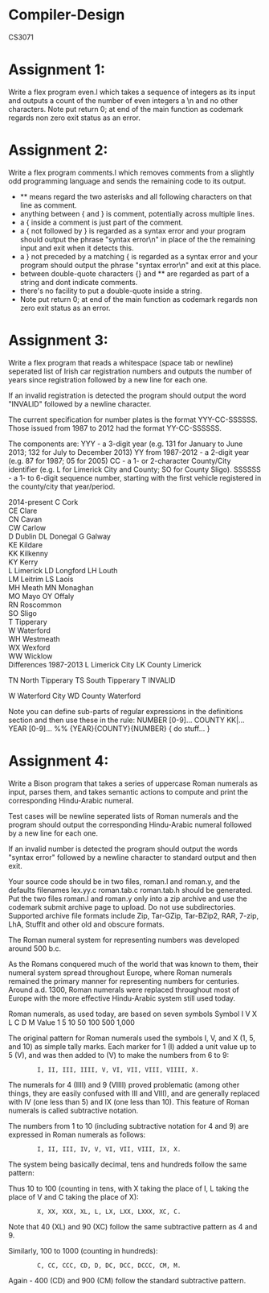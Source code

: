 # Compiler-Design
CS3071

# Assignment 1:
Write a flex program even.l which takes a sequence of integers as its input and outputs
a count of the number of even integers a \n and no other characters. Note put return 0; at end of the main function
as codemark regards non zero exit status as an error. 

# Assignment 2:
Write a flex program comments.l which removes comments from a slightly odd 
programming language and sends the remaining code to its output.
- ** means regard the two asterisks and all following characters on that line as comment.
- anything between { and } is comment, potentially across multiple lines.
- a { inside a comment is just part of the comment.
- a { not followed by } is regarded as a syntax error and your program
should output the phrase "syntax error\n" in place of the
the remaining input and exit when it detects this.
- a } not preceded by a matching { is regarded as a syntax error and your
program should output the phrase "syntax error\n" and exit at this place.
- between double-quote characters {} and ** are regarded as part of a
string and dont indicate comments.
- there's no facility to put a double-quote inside a string.
- Note put return 0; at end of the main function
as codemark regards non zero exit status as an error. 

# Assignment 3:
Write a flex program that reads a whitespace (space tab or newline) seperated 
list of Irish car registration numbers and outputs the number of years since 
registration followed by a new line for each one. 

If an invalid registration is detected the program should output the word 
"INVALID" followed by a newline character.


The current specification for number plates is the format YYY-CC-SSSSSS. 
Those issued from 1987 to 2012 had the format YY-CC-SSSSSS. 

The components are:
YYY - a 3-digit year (e.g. 131 for January to June 2013; 132 for July to December 2013) 
YY from 1987-2012 - a 2-digit year (e.g. 87 for 1987; 05 for 2005)
CC - a 1- or 2-character County/City identifier (e.g. L for Limerick City and County; SO for County Sligo).
SSSSSS - a 1- to 6-digit sequence number, starting with the first vehicle registered in the county/city that year/period.

2014-present
C 	Cork 	
CE 	Clare 	
CN 	Cavan 	
CW 	Carlow 	
D 	Dublin 
DL 	Donegal 
G 	Galway 	
KE 	Kildare 	
KK 	Kilkenny 	
KY 	Kerry 	
L 	Limerick 
LD 	Longford 
LH 	Louth 	
LM 	Leitrim 
LS 	Laois 	
MH 	Meath 
MN 	Monaghan 	
MO 	Mayo 
OY 	Offaly 	
RN 	Roscommon 	
SO 	Sligo 	
T 	Tipperary 	
W 	Waterford 	
WH 	Westmeath 	
WX 	Wexford 	
WW 	Wicklow 	
Differences 1987-2013
L 	Limerick City
LK 	County Limerick

TN 	North Tipperary
TS 	South Tipperary
T	INVALID

W       Waterford City
WD 	County Waterford

Note you can define sub-parts of regular expressions in the definitions section and then
use these in the rule:
NUMBER  [0-9]...
COUNTY  KK|... 
YEAR  [0-9]...
%%
{YEAR}{COUNTY}{NUMBER}   { do stuff... }

# Assignment 4:
Write a Bison program that takes a series of uppercase Roman 
numerals as input, parses them, and takes semantic actions to 
compute and print the corresponding Hindu-Arabic numeral.

Test cases will be newline seperated lists of Roman numerals and 
the program should output the corresponding Hindu-Arabic numeral 
followed by a new line for each one. 

If an invalid number is detected the program should output the words 
"syntax error" followed by a newline character to standard output
and then exit.

Your source code should be in two files, roman.l and roman.y, and
the defaults filenames lex.yy.c roman.tab.c roman.tab.h should
be generated. Put the two files roman.l and roman.y only into
a zip archive and use the codemark submit archive page to upload.
Do not use subdirectories.
Supported archive file formats include Zip, Tar-GZip, Tar-BZip2, RAR, 
7-zip, LhA, StuffIt and other old and obscure formats.

The Roman numeral system for representing numbers was developed 
around 500 b.c.

As the Romans conquered much of the world that was known to them, 
their numeral system spread throughout Europe, where Roman numerals 
remained the primary manner for representing numbers for centuries. 
Around a.d. 1300, Roman numerals were replaced throughout most of 
Europe with the more effective Hindu-Arabic system still used today.


Roman numerals, as used today, are based on seven symbols
Symbol 	I 	V 	X 	L 	C 	D 	M
Value 	1 	5 	10 	50 	100 	500 	1,000 

The original pattern for Roman numerals used the symbols I, V, and X 
(1, 5, and 10) as simple tally marks. Each marker for 1 (I) added a 
unit value up to 5 (V), and was then added to (V) to make the 
numbers from 6 to 9:

            I, II, III, IIII, V, VI, VII, VIII, VIIII, X.

The numerals for 4 (IIII) and 9 (VIIII) proved problematic (among 
other things, they are easily confused with III and VIII), and are 
generally replaced with IV (one less than 5) and IX (one less than 10). 
This feature of Roman numerals is called subtractive notation.

The numbers from 1 to 10 (including subtractive notation for 4 and 9) 
are expressed in Roman numerals as follows:

            I, II, III, IV, V, VI, VII, VIII, IX, X.

The system being basically decimal, tens and hundreds follow the same pattern:

Thus 10 to 100 (counting in tens, with X taking the place of I, L taking the 
place of V and C taking the place of X):

            X, XX, XXX, XL, L, LX, LXX, LXXX, XC, C.

Note that 40 (XL) and 90 (XC) follow the same subtractive pattern as 4 and 9.

Similarly, 100 to 1000 (counting in hundreds):

            C, CC, CCC, CD, D, DC, DCC, DCCC, CM, M.

Again - 400 (CD) and 900 (CM) follow the standard subtractive pattern. 


